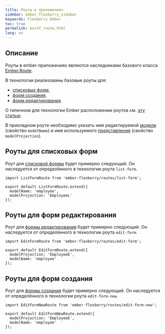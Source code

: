 ```yaml
---
title: Роуты в приложениях
sidebar: ember-flexberry_sidebar
keywords: Flexberry Ember
toc: true
permalink: en/ef_route.html
lang: en
---
```


## Описание

Роуты в ember-приложениях являются наследниками базового класса [Ember.Route](http://emberjs.com/api/classes/Ember.Route.html).

В технологии реализованы базовые роуты для:

* [списковых форм](ef_forms.html),
* [форм создания](ef_forms.html),
* [форм редактирования](ef_edit-form.html).

О типичном для технологии Ember расположении роутов см. [эту статью](ef_router.html).

В прикладном роуте необходимо указать имя редактируемой [модели](efd_model.html) (свойство `modelName`) и имя используемого [представления](efd_model-projection.html) (свойство `modelProjection`).

## Роуты для списковых форм
Роут для [списковой формы](ef_forms.html) будет примерно следующий. Он наследуется от определённого в технологии роута `list-form`. 

```
import ListFormRoute from 'ember-flexberry/routes/list-form';

export default ListFormRoute.extend({
  modelName: 'employee',
  modelProjection: 'EmployeeL'
});
```

## Роуты для форм редактирования
Роут для [формы редактирования](ef_edit-form.html) будет примерно следующий. Он наследуется от определённого в технологии роута `edit-form`. 

```
import EditFormRoute from 'ember-flexberry/routes/edit-form';

export default EditFormRoute.extend({
  modelProjection: 'EmployeeE',
  modelName: 'employee'
});
```

## Роуты для форм создания
Роут для [формы создания](ef_edit-form.html) будет примерно следующий. Он наследуется от определённого в технологии роута `edit-form-new`. 

```
import EditFormNewRoute from 'ember-flexberry/routes/edit-form-new';

export default EditFormNewRoute.extend({
  modelProjection: 'EmployeeE',
  modelName: 'employee'
});
```
